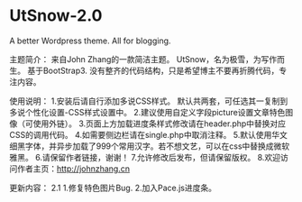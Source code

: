 UtSnow-2.0
==========

A better Wordpress theme.
All for blogging. 

主题简介：
来自John Zhang的一款简洁主题。
UtSnow，名为极雪，为写作而生。
基于BootStrap3.
没有整齐的代码结构，只是希望博主不要再折腾代码，专注内容。

使用说明：
1.安装后请自行添加多说CSS样式。 默认共两套，可任选其一复制到多说个性化设置-CSS样式设置中。
2.建议使用自定义字段picture设置文章特色图像（可使用外链）。
3.页面上方加载进度条样式修改请在header.php中替换对应CSS的调用代码。
4.如需要侧边栏请在single.php中取消注释。
5.默认使用华文细黑字体，并异步加载了999个常用汉字。若不想文艺，可以在css中替换成微软雅黑。
6.请保留作者链接，谢谢！
7.允许修改后发布，但请保留版权。
8.欢迎访问作者主页：http://johnzhang.cn

更新内容：
2.1
1.修复特色图片Bug.
2.加入Pace.js进度条。
